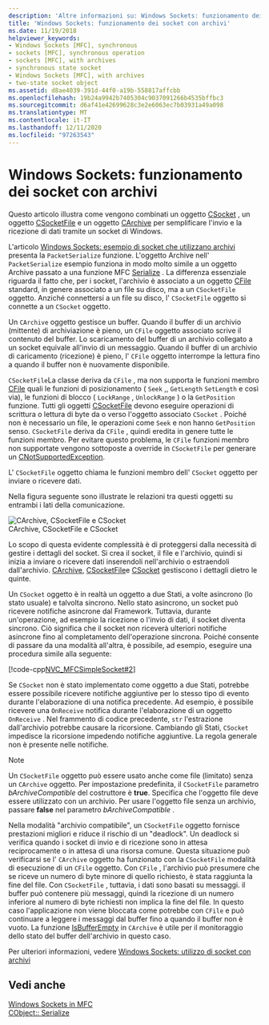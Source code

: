 ```yaml
---
description: 'Altre informazioni su: Windows Sockets: funzionamento dei socket con archivi'
title: 'Windows Sockets: funzionamento dei socket con archivi'
ms.date: 11/19/2018
helpviewer_keywords:
- Windows Sockets [MFC], synchronous
- sockets [MFC], synchronous operation
- sockets [MFC], with archives
- synchronous state socket
- Windows Sockets [MFC], with archives
- two-state socket object
ms.assetid: d8ae4039-391d-44f0-a19b-558817affcbb
ms.openlocfilehash: 19b24a9942b7405304c9037091266b4535bffbc3
ms.sourcegitcommit: d6af41e42699628c3e2e6063ec7b03931a49a098
ms.translationtype: MT
ms.contentlocale: it-IT
ms.lasthandoff: 12/11/2020
ms.locfileid: "97263543"
---
```

# <a name="windows-sockets-how-sockets-with-archives-work"></a>Windows Sockets: funzionamento dei socket con archivi

Questo articolo illustra come vengono combinati un oggetto [CSocket](../mfc/reference/csocket-class.md) , un oggetto [CSocketFile](../mfc/reference/csocketfile-class.md) e un oggetto [CArchive](../mfc/reference/carchive-class.md) per semplificare l'invio e la ricezione di dati tramite un socket di Windows.

L'articolo [Windows Sockets: esempio di socket che utilizzano archivi](../mfc/windows-sockets-example-of-sockets-using-archives.md) presenta la `PacketSerialize` funzione. L'oggetto Archive nell' `PacketSerialize` esempio funziona in modo molto simile a un oggetto Archive passato a una funzione MFC [Serialize](../mfc/reference/cobject-class.md#serialize) . La differenza essenziale riguarda il fatto che, per i socket, l'archivio è associato a un oggetto [CFile](../mfc/reference/cfile-class.md) standard, in genere associato a un file su disco, ma a un `CSocketFile` oggetto. Anziché connettersi a un file su disco, l' `CSocketFile` oggetto si connette a un `CSocket` oggetto.

Un `CArchive` oggetto gestisce un buffer. Quando il buffer di un archivio (mittente) di archiviazione è pieno, un `CFile` oggetto associato scrive il contenuto del buffer. Lo scaricamento del buffer di un archivio collegato a un socket equivale all'invio di un messaggio. Quando il buffer di un archivio di caricamento (ricezione) è pieno, l' `CFile` oggetto interrompe la lettura fino a quando il buffer non è nuovamente disponibile.

`CSocketFile`La classe deriva da `CFile` , ma non supporta le funzioni membro [CFile](../mfc/reference/cfile-class.md) quali le funzioni di posizionamento ( `Seek` ,, `GetLength` `SetLength` e così via), le funzioni di blocco ( `LockRange` , `UnlockRange` ) o la `GetPosition` funzione. Tutti gli oggetti [CSocketFile](../mfc/reference/csocketfile-class.md) devono eseguire operazioni di scrittura o lettura di byte da o verso l'oggetto associato `CSocket` . Poiché non è necessario un file, le operazioni come `Seek` e non hanno `GetPosition` senso. `CSocketFile` deriva da `CFile` , quindi eredita in genere tutte le funzioni membro. Per evitare questo problema, le `CFile` funzioni membro non supportate vengono sottoposte a override in `CSocketFile` per generare un [CNotSupportedException](../mfc/reference/cnotsupportedexception-class.md).

L' `CSocketFile` oggetto chiama le funzioni membro dell' `CSocket` oggetto per inviare o ricevere dati.

Nella figura seguente sono illustrate le relazioni tra questi oggetti su entrambi i lati della comunicazione.

![CArchive, CSocketFile e CSocket](../mfc/media/vc38ia1.gif "CArchive, CSocketFile e CSocket") <br/>
CArchive, CSocketFile e CSocket

Lo scopo di questa evidente complessità è di proteggersi dalla necessità di gestire i dettagli del socket. Si crea il socket, il file e l'archivio, quindi si inizia a inviare o ricevere dati inserendoli nell'archivio o estraendoli dall'archivio. [CArchive](../mfc/reference/carchive-class.md), [CSocketFile](../mfc/reference/csocketfile-class.md)e [CSocket](../mfc/reference/csocket-class.md) gestiscono i dettagli dietro le quinte.

Un `CSocket` oggetto è in realtà un oggetto a due Stati, a volte asincrono (lo stato usuale) e talvolta sincrono. Nello stato asincrono, un socket può ricevere notifiche asincrone dal Framework. Tuttavia, durante un'operazione, ad esempio la ricezione o l'invio di dati, il socket diventa sincrono. Ciò significa che il socket non riceverà ulteriori notifiche asincrone fino al completamento dell'operazione sincrona. Poiché consente di passare da una modalità all'altra, è possibile, ad esempio, eseguire una procedura simile alla seguente:

[!code-cpp[NVC_MFCSimpleSocket#2](../mfc/codesnippet/cpp/windows-sockets-how-sockets-with-archives-work_1.cpp)]

Se `CSocket` non è stato implementato come oggetto a due Stati, potrebbe essere possibile ricevere notifiche aggiuntive per lo stesso tipo di evento durante l'elaborazione di una notifica precedente. Ad esempio, è possibile ricevere una `OnReceive` notifica durante l'elaborazione di un oggetto `OnReceive` . Nel frammento di codice precedente, `str` l'estrazione dall'archivio potrebbe causare la ricorsione. Cambiando gli Stati, `CSocket` impedisce la ricorsione impedendo notifiche aggiuntive. La regola generale non è presente nelle notifiche.

> [!NOTE]
> Un `CSocketFile` oggetto può essere usato anche come file (limitato) senza un `CArchive` oggetto. Per impostazione predefinita, il `CSocketFile` parametro *bArchiveCompatible* del costruttore è **true**. Specifica che l'oggetto file deve essere utilizzato con un archivio. Per usare l'oggetto file senza un archivio, passare **false** nel parametro *bArchiveCompatible* .

Nella modalità "archivio compatibile", un `CSocketFile` oggetto fornisce prestazioni migliori e riduce il rischio di un "deadlock". Un deadlock si verifica quando i socket di invio e di ricezione sono in attesa reciprocamente o in attesa di una risorsa comune. Questa situazione può verificarsi se l' `CArchive` oggetto ha funzionato con la `CSocketFile` modalità di esecuzione di un `CFile` oggetto. Con `CFile` , l'archivio può presumere che se riceve un numero di byte minore di quello richiesto, è stata raggiunta la fine del file. Con `CSocketFile` , tuttavia, i dati sono basati su messaggi. il buffer può contenere più messaggi, quindi la ricezione di un numero inferiore al numero di byte richiesti non implica la fine del file. In questo caso l'applicazione non viene bloccata come potrebbe con `CFile` e può continuare a leggere i messaggi dal buffer fino a quando il buffer non è vuoto. La funzione [IsBufferEmpty](../mfc/reference/carchive-class.md#isbufferempty) in `CArchive` è utile per il monitoraggio dello stato del buffer dell'archivio in questo caso.

Per ulteriori informazioni, vedere [Windows Sockets: utilizzo di socket con archivi](../mfc/windows-sockets-using-sockets-with-archives.md)

## <a name="see-also"></a>Vedi anche

[Windows Sockets in MFC](../mfc/windows-sockets-in-mfc.md)<br/>
[CObject:: Serialize](../mfc/reference/cobject-class.md#serialize)
